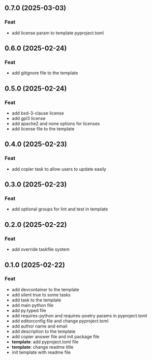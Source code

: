 ## 0.7.0 (2025-03-03)

### Feat

- add license param to template pyproject.toml

## 0.6.0 (2025-02-24)

### Feat

- add gitignore file to the template

## 0.5.0 (2025-02-24)

### Feat

- add bsd-3-clause license
- add gpl3 license
- add apache2 and none options for licenses
- add license file to the template

## 0.4.0 (2025-02-23)

### Feat

- add copier task to allow users to update easily

## 0.3.0 (2025-02-23)

### Feat

- add optional groups for lint and test in template

## 0.2.0 (2025-02-22)

### Feat

- add override taskfile system

## 0.1.0 (2025-02-22)

### Feat

- add devcontainer to the template
- add silent true to some tasks
- add task to the template
- add main python file
- add py.typed file
- add requires-python and requires-poetry params in pyproject.toml
- add editorconfig file and change pyproject.toml
- add author name and email
- add description to the template
- add copier answer file and init package file
- **template**: add pyproject.toml file
- **template**: change readme title
- init template with readme file
